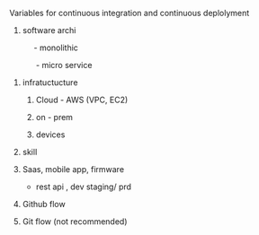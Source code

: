 Variables for  continuous integration and continuous deplolyment

1. software archi

           -  monolithic 

            - micro service 

1. infratuctucture 
   
   1. Cloud - AWS (VPC, EC2) 
   
   2. on - prem
   
   3. devices 

2. skill  

3. Saas, mobile app, firmware 
   
   - rest api , dev staging/ prd

4. Github flow 

5. Git flow (not recommended)
